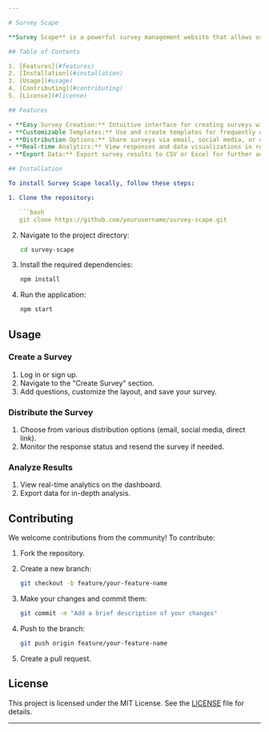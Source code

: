 ```yaml
---

# Survey Scape

**Survey Scape** is a powerful survey management website that allows users to create, distribute, and analyze surveys effortlessly. Whether you need feedback for a product, conduct research, or just gather opinions, Survey Scape has got you covered.

## Table of Contents

1. [Features](#features)
2. [Installation](#installation)
3. [Usage](#usage)
4. [Contributing](#contributing)
5. [License](#license)

## Features

- **Easy Survey Creation:** Intuitive interface for creating surveys with multiple question types.
- **Customizable Templates:** Use and create templates for frequently used survey formats.
- **Distribution Options:** Share surveys via email, social media, or direct links.
- **Real-time Analytics:** View responses and data visualizations in real-time.
- **Export Data:** Export survey results to CSV or Excel for further analysis.

## Installation

To install Survey Scape locally, follow these steps:

1. Clone the repository:

   ```bash
   git clone https://github.com/yourusername/survey-scape.git
   ```

2. Navigate to the project directory:

   ```bash
   cd survey-scape
   ```

3. Install the required dependencies:

   ```bash
   npm install
   ```

4. Run the application:

   ```bash
   npm start
   ```

## Usage

### Create a Survey

1. Log in or sign up.
2. Navigate to the "Create Survey" section.
3. Add questions, customize the layout, and save your survey.

### Distribute the Survey

1. Choose from various distribution options (email, social media, direct link).
2. Monitor the response status and resend the survey if needed.

### Analyze Results

1. View real-time analytics on the dashboard.
2. Export data for in-depth analysis.

## Contributing

We welcome contributions from the community! To contribute:

1. Fork the repository.
2. Create a new branch:

   ```bash
   git checkout -b feature/your-feature-name
   ```

3. Make your changes and commit them:

   ```bash
   git commit -m "Add a brief description of your changes"
   ```

4. Push to the branch:

   ```bash
   git push origin feature/your-feature-name
   ```

5. Create a pull request.

## License

This project is licensed under the MIT License. See the [LICENSE](LICENSE) file for details.

---
```

